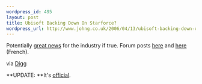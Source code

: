 ```yaml
--- 
wordpress_id: 495
layout: post
title: Ubisoft Backing Down On Starforce?
wordpress_url: http://www.johng.co.uk/2006/04/13/ubisoft-backing-down-on-starforce/
---
```

Potentially <a href="http://foogaming.com/2006/04/12/ubisoft-having-second-thoughts-on-starforce/">great news</a> for the industry if true. Forum posts <a href="http://forums.ubi.com/groupee/forums/a/tpc/f/1851065692/m/2661050234/r/5521023234#5521023234">here</a> and <a href="http://forums-fr.ubi.com/groupee/forums/a/tpc/f/7501009903/m/9071096924/r/7911042234#7911042234">here</a> (French).

via <a href="http://digg.com/gaming/Ubisoft_Having_Second_Thoughts_on_Starforce_">Digg</a>

**UPDATE: **It's <a href="http://www.gamespot.com/news/2006/04/13/news_6147655.html?part=rss&tag=gs_&subj=6147655">official</a>.
